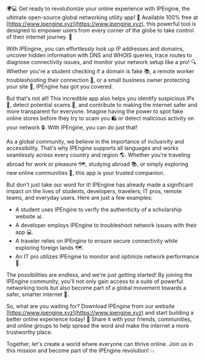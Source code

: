 🌍💻 Get ready to revolutionize your online experience with IPEngine, the ultimate open-source global networking utility app! 🚀 Available 100% free at [https://www.ipengine.xyz](https://www.ipengine.xyz), this powerful tool is designed to empower users from every corner of the globe to take control of their internet journey. 💪

With IPEngine, you can effortlessly look up IP addresses and domains, uncover hidden information with DNS and WHOIS queries, trace routes to diagnose connectivity issues, and monitor your network setup like a pro! 🔍 Whether you're a student checking if a domain is fake 📚, a remote worker troubleshooting their connection 🏢, or a small business owner protecting your site 💼, IPEngine has got you covered.

But that's not all! This incredible app also helps you identify suspicious IPs 👀, detect potential scams 🚫, and contribute to making the internet safer and more transparent for everyone. Imagine having the power to spot fake online stores before they try to scam you 🛍️ or detect malicious activity on your network 🔒. With IPEngine, you can do just that!

As a global community, we believe in the importance of inclusivity and accessibility. That's why IPEngine supports all languages and works seamlessly across every country and region 🌎. Whether you're traveling abroad for work or pleasure 🗺️, studying abroad 📚, or simply exploring new online communities 🤝, this app is your trusted companion.

But don't just take our word for it! IPEngine has already made a significant impact on the lives of students, developers, travelers, IT pros, remote teams, and everyday users. Here are just a few examples:

* A student uses IPEngine to verify the authenticity of a scholarship website 📊.
* A developer employs IPEngine to troubleshoot network issues with their app 💻.
* A traveler relies on IPEngine to ensure secure connectivity while exploring foreign lands 🗺️.
* An IT pro utilizes IPEngine to monitor and optimize network performance 🔧.

The possibilities are endless, and we're just getting started! By joining the IPEngine community, you'll not only gain access to a suite of powerful networking tools but also become part of a global movement towards a safer, smarter internet 🌟.

So, what are you waiting for? Download IPEngine from our website [https://www.ipengine.xyz](https://www.ipengine.xyz) and start building a better online experience today! 📲 Share it with your friends, communities, and online groups to help spread the word and make the internet a more trustworthy place.

Together, let's create a world where everyone can thrive online. Join us in this mission and become part of the IPEngine revolution! 💥